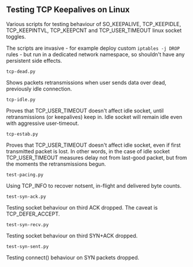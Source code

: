 Testing TCP Keepalives on Linux
-------------

Various scripts for testing behaviour of SO_KEEPALIVE, TCP_KEEPIDLE,
TCP_KEEPINTVL, TCP_KEEPCNT and TCP_USER_TIMEOUT linux socket toggles.

The scripts are invasive - for example deploy custom `iptables -j
DROP` rules - but run in a dedicated network namespace, so shouldn't
have any persistent side effects.

`tcp-dead.py`

Shows packets retransmissions when user sends data over dead,
previously idle connection.

`tcp-idle.py`

Proves that TCP_USER_TIMEOUT doesn't affect idle socket, until
retransmissions (or keepalives) keep in. Idle socket will remain idle
even with aggressive user-timeout.

`tcp-estab.py`

Proves that TCP_USER_TIMEOUT doesn't affect idle socket, even if first
transmitted packet is lost. In other words, in the case of idle socket
TCP_USER_TIMEOUT measures delay not from last-good packet, but from
the moments the retransmissions begun.

`test-pacing.py`

Using TCP_INFO to recover notsent, in-flight and delivered byte counts.

`test-syn-ack.py`

Testing socket behaviour on third ACK dropped. The caveat is TCP_DEFER_ACCEPT.

`test-syn-recv.py`

Testing socket behaviour on third SYN+ACK dropped.

`test-syn-sent.py`

Testing connect() behaviour on SYN packets dropped.

